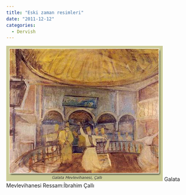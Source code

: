 ```yaml
---
title: "Eski zaman resimleri"
date: "2011-12-12"
categories: 
  - Dervish
---
```


[![galata_me__.jpg](../uploads/2011/12/galata_me__.jpg)](../uploads/2011/12/galata_me__.jpg "galata_me__.jpg") Galata Mevlevihanesi Ressam:İbrahim Çallı
